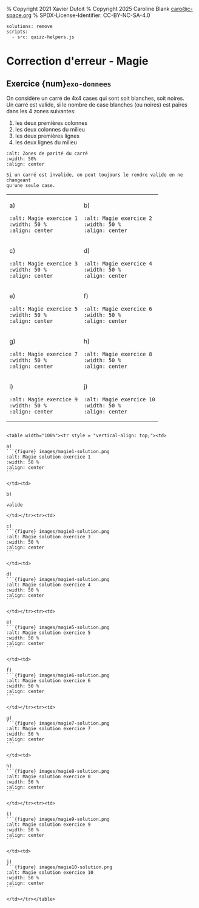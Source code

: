 % Copyright 2021 Xavier Dutoit
% Copyright 2025 Caroline Blank <caro@c-space.org>
% SPDX-License-Identifier: CC-BY-NC-SA-4.0

```{metadata}
solutions: remove
scripts:
  - src: quizz-helpers.js
```

# Correction d'erreur - Magie

## Exercice {num}`exo-donnees`

On considère un carré de 4x4 cases qui sont soit blanches, soit noires.\
Un carré est valide, si le nombre de case blanches (ou noires) est paires dans
les 4 zones suivantes:

1. les deux premières colonnes
2. les deux colonnes du milieu
3. les deux premières lignes
4. les deux lignes du milieu

```{figure} images/magie.png
:alt: Zones de parité du carré
:width: 50%
:align: center
```

```{tip}
Si un carré est invalide, on peut toujours le rendre valide en ne changeant
qu'une seule case.
```

<table width="100%"><tr><td>

a)
```{figure} images/magie1.png
:alt: Magie exercice 1
:width: 50 %
:align: center
```

</td><td>

b)
```{figure} images/magie2.png
:alt: Magie exercice 2
:width: 50 %
:align: center
```

</td></tr><tr><td>

c)
```{figure} images/magie3.png
:alt: Magie exercice 3
:width: 50 %
:align: center
```

</td><td>

d)
```{figure} images/magie4.png
:alt: Magie exercice 4
:width: 50 %
:align: center
```

</td></tr><tr><td>

e)
```{figure} images/magie5.png
:alt: Magie exercice 5
:width: 50 %
:align: center
```

</td><td>

f)
```{figure} images/magie6.png
:alt: Magie exercice 6
:width: 50 %
:align: center
```

</td></tr><tr><td>

g)
```{figure} images/magie7.png
:alt: Magie exercice 7
:width: 50 %
:align: center
```

</td><td>

h)
```{figure} images/magie8.png
:alt: Magie exercice 8
:width: 50 %
:align: center
```

</td></tr><tr><td>

i)
```{figure} images/magie9.png
:alt: Magie exercice 9
:width: 50 %
:align: center
```

</td><td>

j)
```{figure} images/magie10.png
:alt: Magie exercice 10
:width: 50 %
:align: center
```

</td></tr></table>


````{solution}

<table width="100%"><tr style = "vertical-align: top;"><td>

a)
```{figure} images/magie1-solution.png
:alt: Magie solution exercice 1
:width: 50 %
:align: center
```

</td><td>

b)

valide

</td></tr><tr><td>

c)
```{figure} images/magie3-solution.png
:alt: Magie solution exercice 3
:width: 50 %
:align: center
```

</td><td>

d)
```{figure} images/magie4-solution.png
:alt: Magie solution exercice 4
:width: 50 %
:align: center
```

</td></tr><tr><td>

e)
```{figure} images/magie5-solution.png
:alt: Magie solution exercice 5
:width: 50 %
:align: center
```

</td><td>

f)
```{figure} images/magie6-solution.png
:alt: Magie solution exercice 6
:width: 50 %
:align: center
```

</td></tr><tr><td>

g)
```{figure} images/magie7-solution.png
:alt: Magie solution exercice 7
:width: 50 %
:align: center
```

</td><td>

h)
```{figure} images/magie8-solution.png
:alt: Magie solution exercice 8
:width: 50 %
:align: center
```

</td></tr><tr><td>

i)
```{figure} images/magie9-solution.png
:alt: Magie solution exercice 9
:width: 50 %
:align: center
```

</td><td>

j)
```{figure} images/magie10-solution.png
:alt: Magie solution exercice 10
:width: 50 %
:align: center
```

</td></tr></table>

````
